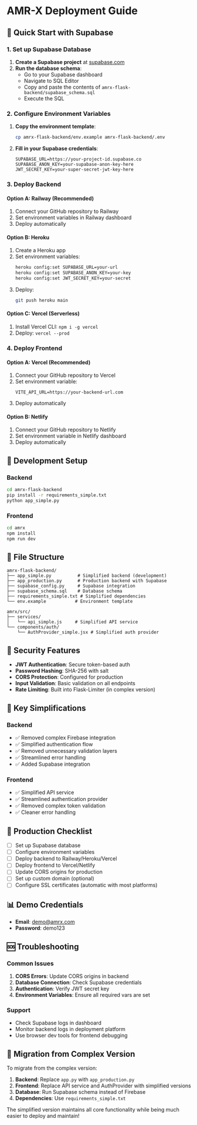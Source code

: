 # AMR-X Deployment Guide

## 🚀 Quick Start with Supabase

### 1. Set up Supabase Database

1. **Create a Supabase project** at [supabase.com](https://supabase.com)
2. **Run the database schema**:
   - Go to your Supabase dashboard
   - Navigate to SQL Editor
   - Copy and paste the contents of `amrx-flask-backend/supabase_schema.sql`
   - Execute the SQL

### 2. Configure Environment Variables

1. **Copy the environment template**:
   ```bash
   cp amrx-flask-backend/env.example amrx-flask-backend/.env
   ```

2. **Fill in your Supabase credentials**:
   ```env
   SUPABASE_URL=https://your-project-id.supabase.co
   SUPABASE_ANON_KEY=your-supabase-anon-key-here
   JWT_SECRET_KEY=your-super-secret-jwt-key-here
   ```

### 3. Deploy Backend

#### Option A: Railway (Recommended)
1. Connect your GitHub repository to Railway
2. Set environment variables in Railway dashboard
3. Deploy automatically

#### Option B: Heroku
1. Create a Heroku app
2. Set environment variables:
   ```bash
   heroku config:set SUPABASE_URL=your-url
   heroku config:set SUPABASE_ANON_KEY=your-key
   heroku config:set JWT_SECRET_KEY=your-secret
   ```
3. Deploy:
   ```bash
   git push heroku main
   ```

#### Option C: Vercel (Serverless)
1. Install Vercel CLI: `npm i -g vercel`
2. Deploy: `vercel --prod`

### 4. Deploy Frontend

#### Option A: Vercel (Recommended)
1. Connect your GitHub repository to Vercel
2. Set environment variable:
   ```env
   VITE_API_URL=https://your-backend-url.com
   ```
3. Deploy automatically

#### Option B: Netlify
1. Connect your GitHub repository to Netlify
2. Set environment variable in Netlify dashboard
3. Deploy automatically

## 🔧 Development Setup

### Backend
```bash
cd amrx-flask-backend
pip install -r requirements_simple.txt
python app_simple.py
```

### Frontend
```bash
cd amrx
npm install
npm run dev
```

## 📁 File Structure

```
amrx-flask-backend/
├── app_simple.py          # Simplified backend (development)
├── app_production.py      # Production backend with Supabase
├── supabase_config.py     # Supabase integration
├── supabase_schema.sql    # Database schema
├── requirements_simple.txt # Simplified dependencies
└── env.example           # Environment template

amrx/src/
├── services/
│   └── api_simple.js     # Simplified API service
└── components/auth/
    └── AuthProvider_simple.jsx # Simplified auth provider
```

## 🔐 Security Features

- **JWT Authentication**: Secure token-based auth
- **Password Hashing**: SHA-256 with salt
- **CORS Protection**: Configured for production
- **Input Validation**: Basic validation on all endpoints
- **Rate Limiting**: Built into Flask-Limiter (in complex version)

## 🎯 Key Simplifications

### Backend
- ✅ Removed complex Firebase integration
- ✅ Simplified authentication flow
- ✅ Removed unnecessary validation layers
- ✅ Streamlined error handling
- ✅ Added Supabase integration

### Frontend
- ✅ Simplified API service
- ✅ Streamlined authentication provider
- ✅ Removed complex token validation
- ✅ Cleaner error handling

## 🚀 Production Checklist

- [ ] Set up Supabase database
- [ ] Configure environment variables
- [ ] Deploy backend to Railway/Heroku/Vercel
- [ ] Deploy frontend to Vercel/Netlify
- [ ] Update CORS origins for production
- [ ] Set up custom domain (optional)
- [ ] Configure SSL certificates (automatic with most platforms)

## 📊 Demo Credentials

- **Email**: demo@amrx.com
- **Password**: demo123

## 🆘 Troubleshooting

### Common Issues

1. **CORS Errors**: Update CORS origins in backend
2. **Database Connection**: Check Supabase credentials
3. **Authentication**: Verify JWT secret key
4. **Environment Variables**: Ensure all required vars are set

### Support

- Check Supabase logs in dashboard
- Monitor backend logs in deployment platform
- Use browser dev tools for frontend debugging

## 🔄 Migration from Complex Version

To migrate from the complex version:

1. **Backend**: Replace `app.py` with `app_production.py`
2. **Frontend**: Replace API service and AuthProvider with simplified versions
3. **Database**: Run Supabase schema instead of Firebase
4. **Dependencies**: Use `requirements_simple.txt`

The simplified version maintains all core functionality while being much easier to deploy and maintain!
